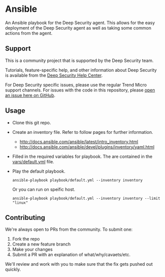 # Ansible

An Ansible playbook for the Deep Security agent. This allows for the easy deployment of the Deep Security agent as well as taking some common actions from the agent.

## Support

This is a community project that is supported by the Deep Security team.

Tutorials, feature-specific help, and other information about Deep Security is available from the [Deep Security Help Center](https://help.deepsecurity.trendmicro.com/Welcome.html). 

For Deep Security specific issues, please use the regular Trend Micro support channels. For issues with the code in this repository, please [open an issue here on GitHub](https://github.com/deep-security/ansible/issues).

## Usage

* Clone this git repo.
* Create an inventory file. Refer to follow pages for further information. 
  * http://docs.ansible.com/ansible/latest/intro_inventory.html
  * http://docs.ansible.com/ansible/devel/plugins/inventory/yaml.html
* Filled in the required variables for playbook. The are contained in the [vars/default.yml](vars/default.yml) file.
* Play the default playbook. 

  ``
  ansible-playbook playbook/default.yml --inventory inventory
  ``

  Or you can run on speific host.

  ``
  ansible-playbook playbook/default.yml --inventory inventory --limit "linux"
  ``

## Contributing

We're always open to PRs from the community. To submit one:

1. Fork the repo
2. Create a new feature branch
3. Make your changes
4. Submit a PR with an explanation of what/why/cavaets/etc.

We'll review and work with you to make sure that the fix gets pushed out quickly.